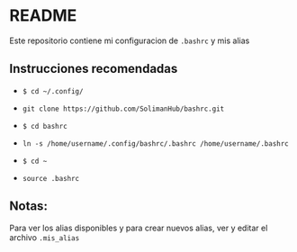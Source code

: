 # README

Este repositorio contiene mi configuracion de `.bashrc` y mis alias

## Instrucciones recomendadas

- `$ cd ~/.config/`

- `git clone https://github.com/SolimanHub/bashrc.git`

- `$ cd bashrc`

- `ln -s /home/username/.config/bashrc/.bashrc /home/username/.bashrc`

- `$ cd ~`

- `source .bashrc`

## Notas:

Para ver los alias disponibles y para crear nuevos alias, ver y editar el archivo `.mis_alias`
